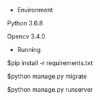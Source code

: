 - Environment

Python 3.6.8

Opencv 3.4.0

- Running

$pip install -r requirements.txt

$python manage.py migrate

$python manage.py runserver
